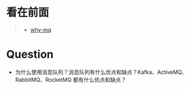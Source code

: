 看在前面
====

> * <a href="https://github.com/doocs/advanced-java/blob/master/docs/high-concurrency/why-mq.md">why-mq</a>

Question
====

* 为什么使用消息队列？消息队列有什么优点和缺点？Kafka、ActiveMQ、RabbitMQ、RocketMQ 都有什么优点和缺点？

